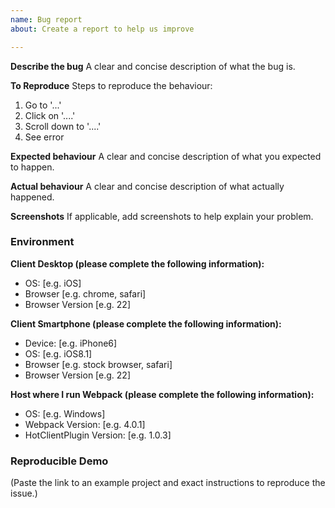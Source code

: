 ```yaml
---
name: Bug report
about: Create a report to help us improve

---
```


**Describe the bug**
A clear and concise description of what the bug is.

**To Reproduce**
Steps to reproduce the behaviour:
1. Go to '...'
2. Click on '....'
3. Scroll down to '....'
4. See error

**Expected behaviour**
A clear and concise description of what you expected to happen.

**Actual behaviour**
A clear and concise description of what actually happened.

**Screenshots**
If applicable, add screenshots to help explain your problem.

### Environment

**Client Desktop (please complete the following information):**
 - OS: [e.g. iOS]
 - Browser [e.g. chrome, safari]
 - Browser Version [e.g. 22]

**Client Smartphone (please complete the following information):**
 - Device: [e.g. iPhone6]
 - OS: [e.g. iOS8.1]
 - Browser [e.g. stock browser, safari]
 - Browser Version [e.g. 22]

 **Host where I run Webpack (please complete the following information):**
  - OS: [e.g. Windows]
  - Webpack Version: [e.g. 4.0.1]
  - HotClientPlugin Version: [e.g. 1.0.3]

### Reproducible Demo
<!--
  If you can, please share a project that reproduces the issue.
  This is the single most effective way to get an issue fixed soon.

  There are two ways to do it:

    * Create a new app and try to reproduce the issue in it.
      This is useful if you roughly know where the problem is, or can’t share the real code.

    * Or, copy your app and remove things until you’re left with the minimal reproducible demo.
      This is useful for finding the root cause. You may then optionally create a new project.

  This is a good guide to creating bug demos: https://stackoverflow.com/help/mcve
  Once you’re done, push the project to GitHub and paste the link to it below:
-->
(Paste the link to an example project and exact instructions to reproduce the issue.)
<!--
  What happens if you skip this step?

  We will try to help you, but in many cases it is impossible because crucial
  information is missing. In that case we'll tag an issue as having a low priority,
  and eventually close it if there is no clear direction.

  We still appreciate the report though, as eventually somebody else might
  create a reproducible example for it.

  Thanks for helping us help you!
-->
